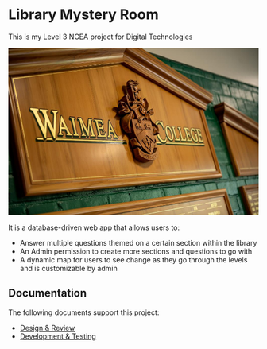 # Library Mystery Room

This is my Level 3 NCEA project for Digital Technologies

![Waimea College](images/waimea-college.jpg)

It is a database-driven web app that allows users to:

- Answer multiple questions themed on a certain section within the library
- An Admin permission to create more sections and questions to go with
- A dynamic map for users to see change as they go through the levels and is customizable by admin

## Documentation

The following documents support this project:

- [Design & Review](Design.md)
- [Development & Testing](Development.md)

